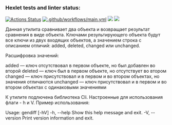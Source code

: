 ### Hexlet tests and linter status:
[![Actions Status](https://github.com/NowUKnow1/java-project-71/workflows/hexlet-check/badge.svg)](https://github.com/NowUKnow1/java-project-71/actions)
[![.github/workflows/main.yml](https://github.com/NowUKnow1/java-project-71/actions/workflows/main.yml/badge.svg)](https://github.com/NowUKnow1/java-project-71/actions/workflows/main.yml)
<a href="https://codeclimate.com/github/NowUKnow1/java-project-71/maintainability"><img src="https://api.codeclimate.com/v1/badges/9f7c0e91b893e78f6275/maintainability" /></a>
<a href="https://codeclimate.com/github/NowUKnow1/java-project-71/test_coverage"><img src="https://api.codeclimate.com/v1/badges/9f7c0e91b893e78f6275/test_coverage" /></a>

Данная утилита сравнивает два объекта и возвращает результат сравнения в виде объекта. Ключами результирующего объекта будут все ключи из двух входящих объектов, а значением строка с описанием отличий: added, deleted, changed или unchanged.

Расшифровка значений:

added — ключ отсутствовал в первом объекте, но был добавлен во второй
deleted — ключ был в первом объекте, но отсутствует во втором
changed — ключ присутствовал и в первом и во втором объектах, но значения отличаются
unchanged — ключ присутствовал и в первом и во втором объектах с одинаковыми значениями

К  утилите подлючена библиотека Cli. Настроенные для использования флаги - h и V. Пример использования:

Usage: gendiff [-hV]
  -h, --help      Show this help message and exit.
  -V, --version   Print version information and exit.
